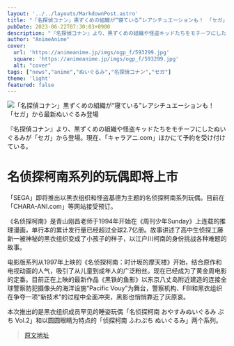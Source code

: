 ```yaml
---
layout: '../../layouts/MarkdownPost.astro'
title: "「名探偵コナン」黒ずくめの組織が“寝ている”レアシチュエーションも！ 「セガ」から最新ぬいぐるみ登場"
pubDate: 2023-06-22T07:30:03+0900
description: "『名探偵コナン』より、黒ずくめの組織や怪盗キッドたちをモチーフにしたぬいぐるみが「セガ」から登場。現在、「キャラアニ.com」ほかにて予約を受け付けている。"
author: "AnimeAnime"
cover:
  url: 'https://animeanime.jp/imgs/ogp_f/593299.jpg'
  square: 'https://animeanime.jp/imgs/ogp_f/593299.jpg'
  alt: "cover"
tags: ["news","anime","ぬいぐるみ","名探偵コナン","セガ"]
theme: 'light'
featured: false
---
```


![「名探偵コナン」黒ずくめの組織が“寝ている”レアシチュエーションも！ 「セガ」から最新ぬいぐるみ登場](https://animeanime.jp/imgs/ogp_f/593299.jpg)

『名探偵コナン』より、黒ずくめの組織や怪盗キッドたちをモチーフにしたぬいぐるみが「セガ」から登場。現在、「キャラアニ.com」ほかにて予約を受け付けている。

# 名侦探柯南系列的玩偶即将上市

「SEGA」即将推出以黑衣组织和怪盗基德为主题的名侦探柯南系列玩偶。目前在「CHARA-ANI.com」等网站接受预订。

《名侦探柯南》是青山刚昌老师于1994年开始在《周刊少年Sunday》上连载的推理漫画，单行本的累计发行量已经超过全球2.7亿册。故事讲述了高中生侦探工藤新一被神秘的黑衣组织变成了小孩子的样子，以江户川柯南的身份挑战各种难题的故事。

电影版系列从1997年上映的《名侦探柯南：时计坂的摩天楼》开始，结合原作和电视动画的人气，吸引了从儿童到成年人的广泛粉丝。现在已经成为了黄金周电影的定番。目前正在上映的最新作品《黑铁的鱼影》以东京八丈岛附近建造的连接全球警察防犯摄像头的海洋设施“Pacific Vouy”为舞台，警察机构、FBI和黑衣组织在争夺一项“新技术”的过程中全面冲突，黑影也悄悄靠近了灰原哀。

本次推出的是黑衣组织成员罕见的睡姿玩偶「名侦探柯南 おやすみぬいぐるみ ぷち Vol.2」和以圆圆眼睛为特点的「侦探柯南 ふわぷち ぬいぐるみ」两个系列。

>[原文地址](https://animeanime.jp/article/2023/06/22/78090.html)  